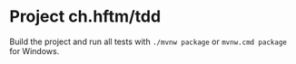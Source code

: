 # Project ch.hftm/tdd

Build the project and run all tests with `./mvnw package` or `mvnw.cmd package` for Windows.
